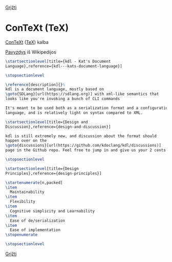 [Grįžti](../index-docml-full.md) <!-- markdownlint-disable-line MD041 -->

# ConTeXt (TeX)

[ConTeXt](https://en.wikipedia.org/wiki/ConTeXt) ([TeX](https://en.wikipedia.org/wiki/TeX)) kalba

[Pavyzdys](wikip-context.md) iš Wikipedijos

```tex
\startsectionlevel[title={kdl - Kat's Document
Language},reference={kdl---kats-document-language}]

\stopsectionlevel

\reference[description]{}%
kdl is a document language, mostly based on
\goto{SDLang}[url(https://sdlang.org)] with xml-like semantics that
looks like you're invoking a bunch of CLI commands

It's meant to be used both as a serialization format and a configuration
language, and is relatively light on syntax compared to XML.

\startsectionlevel[title={Design and
Discussion},reference={design-and-discussion}]

kdl is still extremely new, and discussion about the format should
happen over on the
\goto{discussions}[url(https://github.com/kdoclang/kdl/discussions)]
page in the Github repo. Feel free to jump in and give us your 2 cents!

\stopsectionlevel

\startsectionlevel[title={Design
Principles},reference={design-principles}]

\startenumerate[n,packed]
\item
  Maintainability
\item
  Flexibility
\item
  Cognitive simplicity and Learnability
\item
  Ease of de/serialization
\item
  Ease of implementation
\stopenumerate

\stopsectionlevel
```

[Grįžti](../index-docml-full.md)
